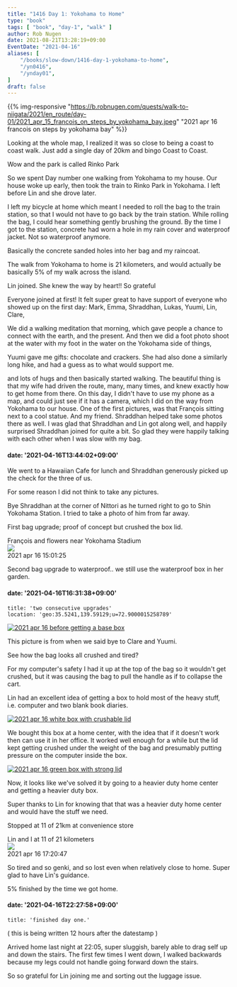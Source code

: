```yaml
---
title: "1416 Day 1: Yokohama to Home"
type: "book"
tags: [ "book", "day-1", "walk" ]
author: Rob Nugen
date: 2021-08-21T13:28:19+09:00
EventDate: "2021-04-16"
aliases: [
    "/books/slow-down/1416-day-1-yokohama-to-home",
    "/yn0416",
    "/ynday01",
]
draft: false
---
```


{{% img-responsive "https://b.robnugen.com/quests/walk-to-niigata/2021/en_route/day-01/2021_apr_15_francois_on_steps_by_yokohama_bay.jpeg" "2021 apr 16 francois on steps by yokohama bay" %}}

Looking at the whole map, I realized it was so close to being a coast to coast walk.   Just add a single day of 20km and bingo Coast to Coast.

Wow and the park is called Rinko Park

So we spent
Day number one walking from Yokohama to my house. Our house woke up early, then took the train to Rinko Park in Yokohama. I
left before Lin and she drove later.



I
left my bicycle at home which meant I needed to roll the bag to the train station, so that I would
not have to go back by the train station.
While rolling the bag, I could hear something gently brushing the ground.  By the time I got to the station, concrete had worn a hole in my rain cover and waterproof jacket.  Not so waterproof anymore.

Basically the concrete sanded holes into her bag and my raincoat.

The walk from Yokohama to home is 21 kilometers, and would actually be basically 5% of my walk across the island.

Lin joined.  She knew the way by heart!!  So grateful

Everyone joined at first!
It felt super great to have support of everyone who showed up on the first day: Mark, Emma, Shraddhan, Lukas, Yuumi, Lin, Clare,

We did a walking meditation that morning, which gave people a chance to connect with the earth, and the present. And then we did a foot photo shoot at the water with my foot in the water on the Yokohama side of things,

Yuumi gave me gifts: chocolate and crackers. She had also done a similarly long hike, and had a guess as to what would support me.

and lots of hugs and then basically started walking. The beautiful thing is that my wife had driven the route, many, many times, and knew exactly how to get home from there. On this day, I didn't have to use my phone as a map, and could just see if it has a camera, which I did on the way from Yokohama to our house. One of the first pictures, was that François sitting next to a cool statue. And my friend. Shraddhan helped take some photos there as well. I was glad that Shraddhan and Lin got along well,
and happily surprised Shraddhan joined for quite a bit.  So glad they were happily talking with each other when I was slow with my bag.

#### date: '2021-04-16T13:44:02+09:00'

We went to a Hawaiian Cafe for lunch and Shraddhan generously picked up the check for the three of us.

For some reason I did not think to take any pictures.

Bye Shraddhan at the corner of Nittori as he turned right to go to Shin Yokohama Station. I tried to take a photo of him from far away.

First bag upgrade; proof of concept but crushed the box lid.

<div class="image_start uiBoxWhite noborder">
  <div class="title_text">François and flowers near Yokohama Stadium</div>
  <div class="_3-95 _2let"><a target="_blank" href="https://b.robnugen.com/adaptive-images/ig_cache_2022_jan_17/posts/202104/173900631_467548331237165_5969135765002845833_n_18218444182035062.jpg"><img src="https://b.robnugen.com/adaptive-images/ig_cache_2022_jan_17/posts/202104/173900631_467548331237165_5969135765002845833_n_18218444182035062.jpg" class="_2yuc _3-96" /></a>
  </div>
  <div class="date_taken_local">2021 apr 16 15:01:25</div>
</div>

Second bag upgrade to waterproof.. we still use the waterproof box in her garden.

#### date: '2021-04-16T16:31:38+09:00'

    title: 'two consecutive upgrades'
    location: 'geo:35.5241,139.59129;u=72.9000015258789'

[![2021 apr 16 before getting a base box](//b.robnugen.com/quests/walk-to-niigata/2021/en_route/gear/thumbs/2021_apr_16_before_getting_a_base_box.jpeg)](//b.robnugen.com/quests/walk-to-niigata/2021/en_route/gear/2021_apr_16_before_getting_a_base_box.jpeg)

This picture is from when we said bye to Clare and Yuumi.

See how the bag looks all crushed and tired?

For my computer's safety I had it up at the top of the bag so it wouldn't get crushed, but it was causing the bag to pull the handle as if to collapse the cart.

Lin had an excellent idea of getting a box to hold most of the heavy stuff, i.e. computer and two blank book diaries.  


[![2021 apr 16 white box with crushable lid](//b.robnugen.com/quests/walk-to-niigata/2021/en_route/gear/thumbs/2021_apr_16_white_box_with_crushable_lid.jpeg)](//b.robnugen.com/quests/walk-to-niigata/2021/en_route/gear/2021_apr_16_white_box_with_crushable_lid.jpeg)

We bought this box at a home center, with the idea that if it doesn't work then can use it in her office.  It worked well enough for a while but the lid kept getting crushed under the weight of the bag and presumably putting pressure on the computer inside the box.


[![2021 apr 16 green box with strong lid](//b.robnugen.com/quests/walk-to-niigata/2021/en_route/gear/thumbs/2021_apr_16_green_box_with_strong_lid.jpeg)](//b.robnugen.com/quests/walk-to-niigata/2021/en_route/gear/2021_apr_16_green_box_with_strong_lid.jpeg)

Now, it looks like we've solved it by going to a heavier duty home center and getting a heavier duty box.

Super thanks to Lin for knowing that that was a heavier duty home center and would have the stuff we need.

Stopped at 11 of 21km at convenience store


<div class="image_start uiBoxWhite noborder">
  <div class="title_text">Lin and I at 11 of 21 kilometers</div>
  <div class="_3-95 _2let"><a target="_blank" href="https://b.robnugen.com/adaptive-images/ig_cache_2022_jan_17/posts/202104/173463533_1112364635951271_5792201743481041732_n_18148528660095658.jpg"><img src="https://b.robnugen.com/adaptive-images/ig_cache_2022_jan_17/posts/202104/173463533_1112364635951271_5792201743481041732_n_18148528660095658.jpg" class="_2yuc _3-96" /></a>
  </div>
  <div class="date_taken_local">2021 apr 16 17:20:47</div>
</div>

So tired and so genki, and so lost even when relatively close to home.  Super glad to have Lin's guidance.

5% finished by the time we got home.

#### date: '2021-04-16T22:27:58+09:00'

    title: 'finished day one.'

( this is being written 12 hours after the datestamp )

Arrived home last night at 22:05, super sluggish, barely able to drag self up and down the stairs.  The first few times I went down, I walked backwards because my legs could not handle going forward down the stairs.

So so grateful for Lin joining me and sorting out the luggage issue.
